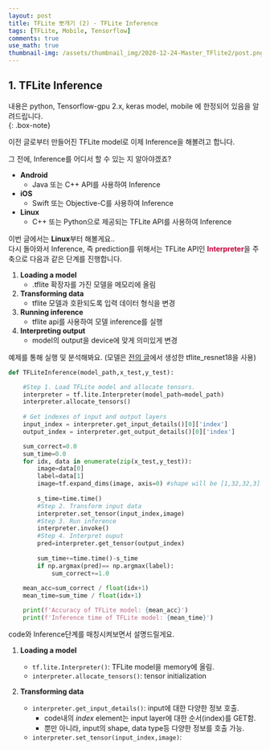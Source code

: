 ```yaml
---
layout: post
title: TFLite 뽀개기 (2) - TFLite Inference
tags: [TFLite, Mobile, Tensorflow]
comments: true
use_math: true
thumbnail-img: /assets/thumbnail_img/2020-12-24-Master_TFlite2/post.png
---
```


## 1. TFLite Inference  
내용은 python, Tensorflow-gpu 2.x, keras model, mobile 에 한정되어 있음을 알려드립니다.  
{: .box-note}

이전 글로부터 만들어진 TFLite model로 이제 Inference을 해볼려고 합니다.  

그 전에, Inference를 어디서 할 수 있는 지 알아야겠죠?

- **Android**
    - Java 또는 C++ API를 사용하여 Inference
- **iOS**
    - Swift 또는 Objective-C를 사용하여 Inference
- **Linux**
    - C++ 또는 Python으로 제공되는 TFLite API를 사용하여 Inference

이번 글에서는 **Linux**부터 해볼게요..  
다시 돌아와서 Inference, 즉 prediction를 위해서는 TFLite API인 <span style="color:#C70039">**Interpreter**</span>을 주축으로 다음과 같은 단계를 진행합니다.

1. **Loading a model**
    - .tflite 확장자를 가진 모델을 메모리에 올림
2. **Transforming data**
    - tflite 모델과 호환되도록 입력 데이터 형식을 변경
3. **Running inference**
    - tflite api를 사용하여 모델 inference를 실행
4. **Interpreting output**
    - model의 output을 device에 맞게 의미있게 변경


예제를 통해 실행 및 분석해봐요.
(모델은 [전의 글](https://da2so.github.io/2020-12-23-Master_TFlite/)에서 생성한 tflite_resnet18을 사용)

```python
def TFLiteInference(model_path,x_test,y_test):

    #Step 1. Load TFLite model and allocate tensors.
    interpreter = tf.lite.Interpreter(model_path=model_path)
    interpreter.allocate_tensors()
    
    # Get indexes of input and output layers
    input_index = interpreter.get_input_details()[0]['index']
    output_index = interpreter.get_output_details()[0]['index']

    sum_correct=0.0
    sum_time=0.0
    for idx, data in enumerate(zip(x_test,y_test)):
        image=data[0]
        label=data[1]
        image=tf.expand_dims(image, axis=0) #shape will be [1,32,32,3]
        
        s_time=time.time()
        #Step 2. Transform input data
        interpreter.set_tensor(input_index,image)
        #Step 3. Run inference
        interpreter.invoke()
        #Step 4. Interpret ouput
        pred=interpreter.get_tensor(output_index)
        
        sum_time+=time.time()-s_time
        if np.argmax(pred)== np.argmax(label):
            sum_correct+=1.0
    
    mean_acc=sum_correct / float(idx+1)
    mean_time=sum_time / float(idx+1)

    print(f'Accuracy of TFLite model: {mean_acc}')
    print(f'Inference time of TFLite model: {mean_time}')

```

code와 Inference단계를 매칭시켜보면서 설명드릴게요.

1. **Loading a model**
    -  ```tf.lite.Interpreter()```: TFLite model을 memory에 올림.
    -  ```interpreter.allocate_tensors()```: tensor initialization

2. **Transforming data**
    - ```interpreter.get_input_details()```: input에 대한 다양한 정보 호출.
        - code내의 *index* element는 input layer에 대한 순서(index)를 GET함.
        - 뿐만 아니라, input의 shape, data type등 다양한 정보를 호출 가능.
    - ```interpreter.set_tensor(input_index,image)```: 









